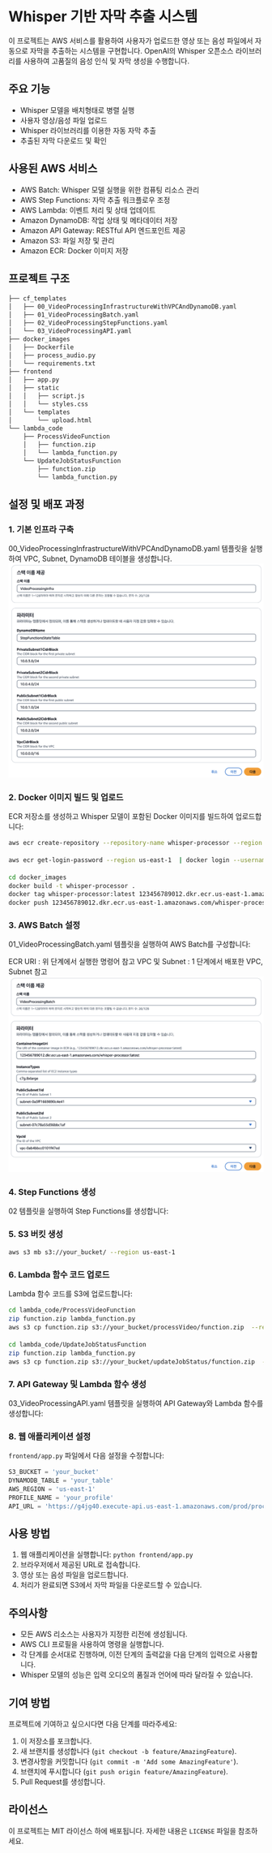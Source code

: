 # Whisper 기반 자막 추출 시스템

이 프로젝트는 AWS 서비스를 활용하여 사용자가 업로드한 영상 또는 음성 파일에서 자동으로 자막을 추출하는 시스템을 구현합니다. OpenAI의 Whisper 오픈소스 라이브러리를 사용하여 고품질의 음성 인식 및 자막 생성을 수행합니다.

## 주요 기능

- Whisper 모델을 배치형태로 병렬 실행
- 사용자 영상/음성 파일 업로드
- Whisper 라이브러리를 이용한 자동 자막 추출
- 추출된 자막 다운로드 및 확인

## 사용된 AWS 서비스

- AWS Batch: Whisper 모델 실행을 위한 컴퓨팅 리소스 관리
- AWS Step Functions: 자막 추출 워크플로우 조정
- AWS Lambda: 이벤트 처리 및 상태 업데이트
- Amazon DynamoDB: 작업 상태 및 메타데이터 저장
- Amazon API Gateway: RESTful API 엔드포인트 제공
- Amazon S3: 파일 저장 및 관리
- Amazon ECR: Docker 이미지 저장

## 프로젝트 구조

```
├── cf_templates
│   ├── 00_VideoProcessingInfrastructureWithVPCAndDynamoDB.yaml
│   ├── 01_VideoProcessingBatch.yaml
│   ├── 02_VideoProcessingStepFunctions.yaml
│   └── 03_VideoProcessingAPI.yaml
├── docker_images
│   ├── Dockerfile
│   ├── process_audio.py
│   └── requirements.txt
├── frontend
│   ├── app.py
│   ├── static
│   │   ├── script.js
│   │   └── styles.css
│   └── templates
│       └── upload.html
└── lambda_code
    ├── ProcessVideoFunction
    │   ├── function.zip
    │   └── lambda_function.py
    └── UpdateJobStatusFunction
        ├── function.zip
        └── lambda_function.py
```

## 설정 및 배포 과정

### 1. 기본 인프라 구축

00_VideoProcessingInfrastructureWithVPCAndDynamoDB.yaml 템플릿을 실행하여 VPC, Subnet, DynamoDB 테이블을 생성합니다.
![CloudFormation 화면](images/00_template.png)

### 2. Docker 이미지 빌드 및 업로드

ECR 저장소를 생성하고 Whisper 모델이 포함된 Docker 이미지를 빌드하여 업로드합니다:

```bash
aws ecr create-repository --repository-name whisper-processor --region us-east-1 

aws ecr get-login-password --region us-east-1  | docker login --username AWS --password-stdin 123456789012.dkr.ecr.us-east-1.amazonaws.com

cd docker_images
docker build -t whisper-processor .
docker tag whisper-processor:latest 123456789012.dkr.ecr.us-east-1.amazonaws.com/whisper-processor:latest
docker push 123456789012.dkr.ecr.us-east-1.amazonaws.com/whisper-processor:latest
```

### 3. AWS Batch 설정

01_VideoProcessingBatch.yaml 템플릿을 실행하여 AWS Batch를 구성합니다:

ECR URI : 위 단계에서 실행한 명령어 참고
VPC 및 Subnet : 1 단계에서 배포한 VPC, Subnet 참고
![CloudFormation 화면](images/01_template.png)

### 4. Step Functions 생성

02 템플릿을 실행하여 Step Functions를 생성합니다:


### 5. S3 버킷 생성

```bash
aws s3 mb s3://your_bucket/ --region us-east-1 
```

### 6. Lambda 함수 코드 업로드

Lambda 함수 코드를 S3에 업로드합니다:

```bash
cd lambda_code/ProcessVideoFunction 
zip function.zip lambda_function.py
aws s3 cp function.zip s3://your_bucket/processVideo/function.zip  --region us-east-1

cd lambda_code/UpdateJobStatusFunction 
zip function.zip lambda_function.py
aws s3 cp function.zip s3://your_bucket/updateJobStatus/function.zip  --region us-east-1
```

### 7. API Gateway 및 Lambda 함수 생성

03_VideoProcessingAPI.yaml 템플릿을 실행하여 API Gateway와 Lambda 함수를 생성합니다:


### 8. 웹 애플리케이션 설정

`frontend/app.py` 파일에서 다음 설정을 수정합니다:

```python
S3_BUCKET = 'your_bucket'
DYNAMODB_TABLE = 'your_table'
AWS_REGION = 'us-east-1'
PROFILE_NAME = 'your_profile'
API_URL = 'https://g4jg40.execute-api.us-east-1.amazonaws.com/prod/process'
```

## 사용 방법

1. 웹 애플리케이션을 실행합니다: `python frontend/app.py`
2. 브라우저에서 제공된 URL로 접속합니다.
3. 영상 또는 음성 파일을 업로드합니다.
4. 처리가 완료되면 S3에서 자막 파일을 다운로드할 수 있습니다.

## 주의사항

- 모든 AWS 리소스는 사용자가 지정한 리전에 생성됩니다.
- AWS CLI 프로필을 사용하여 명령을 실행합니다.
- 각 단계를 순서대로 진행하며, 이전 단계의 출력값을 다음 단계의 입력으로 사용합니다.
- Whisper 모델의 성능은 입력 오디오의 품질과 언어에 따라 달라질 수 있습니다.

## 기여 방법

프로젝트에 기여하고 싶으시다면 다음 단계를 따라주세요:

1. 이 저장소를 포크합니다.
2. 새 브랜치를 생성합니다 (`git checkout -b feature/AmazingFeature`).
3. 변경사항을 커밋합니다 (`git commit -m 'Add some AmazingFeature'`).
4. 브랜치에 푸시합니다 (`git push origin feature/AmazingFeature`).
5. Pull Request를 생성합니다.

## 라이선스

이 프로젝트는 MIT 라이선스 하에 배포됩니다. 자세한 내용은 `LICENSE` 파일을 참조하세요.
